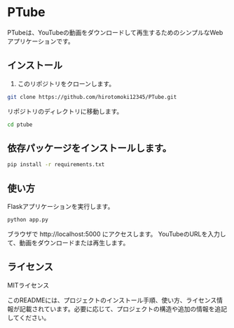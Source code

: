 # PTube

PTubeは、YouTubeの動画をダウンロードして再生するためのシンプルなWebアプリケーションです。

## インストール

1. このリポジトリをクローンします。

```bash
git clone https://github.com/hirotomoki12345/PTube.git
```

リポジトリのディレクトリに移動します。
```bash
cd ptube
```
## 依存パッケージをインストールします。
```bash
pip install -r requirements.txt
```
## 使い方
Flaskアプリケーションを実行します。
```bash
python app.py
```
ブラウザで http://localhost:5000 にアクセスします。
YouTubeのURLを入力して、動画をダウンロードまたは再生します。
## ライセンス

MITライセンス

このREADMEには、プロジェクトのインストール手順、使い方、ライセンス情報が記載されています。必要に応じて、プロジェクトの構造や追加の情報を追記してください。
